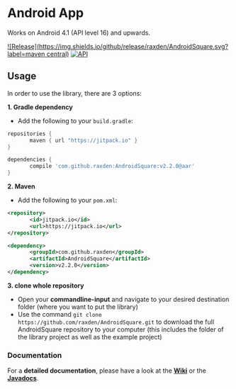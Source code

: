 Android App
==========

Works on Android 4.1 (API level 16) and upwards.

[![Release](https://img.shields.io/github/release/raxden/AndroidSquare.svg?label=maven central)](https://jitpack.io/#raxden/AndroidSquare/) [![API](https://img.shields.io/badge/API-16%2B-green.svg?style=flat)](https://android-arsenal.com/api?level=16)

## Usage

In order to use the library, there are 3 options:

**1. Gradle dependency**

 - 	Add the following to your `build.gradle`:
 ```gradle
repositories {
	    maven { url "https://jitpack.io" }
}

dependencies {
	    compile 'com.github.raxden:AndroidSquare:v2.2.0@aar'
}
```

**2. Maven**
- Add the following to your `pom.xml`:
 ```xml
<repository>
       	<id>jitpack.io</id>
	    <url>https://jitpack.io</url>
</repository>

<dependency>
	    <groupId>com.github.raxden</groupId>
	    <artifactId>AndroidSquare</artifactId>
	    <version>v2.2.0</version>
</dependency>
```

**3. clone whole repository**
 - Open your **commandline-input** and navigate to your desired destination folder (where you want to put the library)
 - Use the command `git clone https://github.com/raxden/AndroidSquare.git` to download the full AndroidSquare repository to your computer (this includes the folder of the library project as well as the example project)

### Documentation 

For a **detailed documentation**, please have a look at the [**Wiki**](https://github.com/raxden/AndroidSquare/wiki) or the [**Javadocs**](https://jitpack.io/com/github/raxden/AndroidSquare/v2.2.0/javadoc/).
